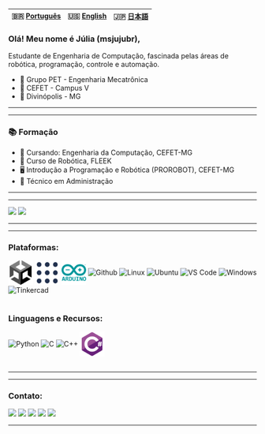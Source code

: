 | 🇧🇷 [Português](./README.md) | 🇺🇸 [English]() | 🇯🇵 [日本語]() |
|------------------------------|-----------------------------|----------------------------|

### Olá! Meu nome é Júlia (msjujubr),  
  Estudante de Engenharia de Computação, fascinada pelas áreas de robótica, programação, controle e automação.

- 🤖 Grupo PET - Engenharia Mecatrônica
- 🏢 CEFET - Campus V
- 📌 Divinópolis - MG

---

---

### 📚 Formação
- 📝 Cursando: Engenharia da Computação, CEFET-MG
- 🤖 Curso de Robótica, FLEEK
- 🖥️ Introdução a Programação e Robótica (PROROBOT), CEFET-MG
- 📓 Técnico em Administração

  
---

---

<div>
    <img height="200" src="https://github-readme-stats.vercel.app/api?username=msjujubr&show_icons=true&theme=radical">
    <img height="200" src="https://github-readme-stats.vercel.app/api/top-langs/?username=msjujubr&layout=compact&theme=radical&include_all_commits=true">
</div>

---

---

### Plataformas:
<div style="display: inline_block">
    <img align="center" alt="Unity" height="50" src="https://raw.githubusercontent.com/devicons/devicon/ca28c779441053191ff11710fe24a9e6c23690d6/icons/unity/unity-original.svg">
    <img align="center" alt="ROS" height="50" src="https://raw.githubusercontent.com/devicons/devicon/ca28c779441053191ff11710fe24a9e6c23690d6/icons/ros/ros-original.svg">
    <img align="center" alt="Arduino" height="50" src="https://raw.githubusercontent.com/devicons/devicon/ca28c779441053191ff11710fe24a9e6c23690d6/icons/arduino/arduino-original-wordmark.svg">
    <img Align="center" alt = "Github" width=50 src="https://cdn.jsdelivr.net/gh/devicons/devicon/icons/github/github-original-wordmark.svg">
    <img Align="center" alt = "Linux" width=50 src="https://cdn.jsdelivr.net/gh/devicons/devicon/icons/linux/linux-original.svg">
    <img Align="center" alt = "Ubuntu" width=50 src="https://cdn.jsdelivr.net/gh/devicons/devicon/icons/ubuntu/ubuntu-plain-wordmark.svg">
    <img Align="center" alt = "VS Code" width=50 src="https://cdn.jsdelivr.net/gh/devicons/devicon/icons/vscode/vscode-original.svg">
    <img Align="center" alt = "Windows" width=50 src="https://cdn.jsdelivr.net/gh/devicons/devicon/icons/windows8/windows8-original.svg">
    <img align="center" alt = "Tinkercad" width=100 src = "https://private-user-images.githubusercontent.com/105356707/314665604-6c896944-76c2-4aa6-8ac6-d710ba8631df.svg?jwt=eyJhbGciOiJIUzI1NiIsInR5cCI6IkpXVCJ9.eyJpc3MiOiJnaXRodWIuY29tIiwiYXVkIjoicmF3LmdpdGh1YnVzZXJjb250ZW50LmNvbSIsImtleSI6ImtleTUiLCJleHAiOjE3NDc0ODYyOTQsIm5iZiI6MTc0NzQ4NTk5NCwicGF0aCI6Ii8xMDUzNTY3MDcvMzE0NjY1NjA0LTZjODk2OTQ0LTc2YzItNGFhNi04YWM2LWQ3MTBiYTg2MzFkZi5zdmc_WC1BbXotQWxnb3JpdGhtPUFXUzQtSE1BQy1TSEEyNTYmWC1BbXotQ3JlZGVudGlhbD1BS0lBVkNPRFlMU0E1M1BRSzRaQSUyRjIwMjUwNTE3JTJGdXMtZWFzdC0xJTJGczMlMkZhd3M0X3JlcXVlc3QmWC1BbXotRGF0ZT0yMDI1MDUxN1QxMjQ2MzRaJlgtQW16LUV4cGlyZXM9MzAwJlgtQW16LVNpZ25hdHVyZT05ZDNiMWUyOWUwMzI3NjlmMWY0Y2M2YTA3MzYzZmZhODE5ZDgzYWQ4NjVhOTk5ZTBjODI1YzhiMjRlYjRlNTdjJlgtQW16LVNpZ25lZEhlYWRlcnM9aG9zdCJ9.BgjzFVmz64wLqFI6WvIUh6PzQU2lxlynIAGwyMAiy0o">
</div>

<br>

### Linguagens e Recursos:
<div style="display: inline_block">
    <img Align="center" alt = "Python" width=50 src="https://cdn.jsdelivr.net/gh/devicons/devicon/icons/python/python-original.svg">
    <img Align="center" alt = "C" width=50 src="https://cdn.jsdelivr.net/gh/devicons/devicon/icons/c/c-original.svg">
    <img Align="center" alt = "C++" width=50 src="https://cdn.jsdelivr.net/gh/devicons/devicon/icons/cplusplus/cplusplus-original.svg">
    <img align="center" alt="Csharp" height="50" src="https://raw.githubusercontent.com/devicons/devicon/ca28c779441053191ff11710fe24a9e6c23690d6/icons/csharp/csharp-original.svg">   
    
</div>

<br>

---

---

### Contato:
<div>
    <a href="https://www.youtube.com/@msjujubr" target="_blank"><img src="https://img.shields.io/badge/YouTube-FF0000?style=for-the-badge&logo=youtube&logoColor=white" target="_blank"></a>
    <a href="https://instagram.com/msjujubr" target="_blank"><img src="https://img.shields.io/badge/-Instagram-%23E4405F?style=for-the-badge&logo=instagram&logoColor=white" target="_blank"></a>
   	<a href="https://www.twitch.tv/msjujubr" target="_blank"><img src="https://img.shields.io/badge/Twitch-9146FF?style=for-the-badge&logo=twitch&logoColor=white" target="_blank"></a>
    <a href = "mailto:juliamourasouza10@gmail.com"><img src="https://img.shields.io/badge/-Gmail-%23333?style=for-the-badge&logo=gmail&logoColor=white" target="_blank"></a>
    <a href="https://www.linkedin.com/in/msjujubr/" target="_blank"><img src="https://img.shields.io/badge/-LinkedIn-%230077B5?style=for-the-badge&logo=linkedin&logoColor=white" target="_blank"></a>
  </div>
  
---

